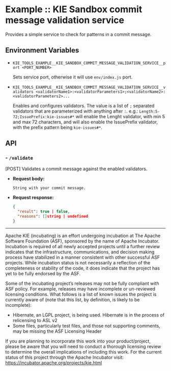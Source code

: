 <!--
   Licensed to the Apache Software Foundation (ASF) under one
   or more contributor license agreements.  See the NOTICE file
   distributed with this work for additional information
   regarding copyright ownership.  The ASF licenses this file
   to you under the Apache License, Version 2.0 (the
   "License"); you may not use this file except in compliance
   with the License.  You may obtain a copy of the License at
     http://www.apache.org/licenses/LICENSE-2.0
   Unless required by applicable law or agreed to in writing,
   software distributed under the License is distributed on an
   "AS IS" BASIS, WITHOUT WARRANTIES OR CONDITIONS OF ANY
   KIND, either express or implied.  See the License for the
   specific language governing permissions and limitations
   under the License.
-->

# Example :: KIE Sandbox commit message validation service

Provides a simple service to check for patterns in a commit message.

## Environment Variables

- `KIE_TOOLS_EXAMPLE__KIE_SANDBOX_COMMIT_MESSAGE_VALIDATION_SERVICE__port <PORT_NUMBER>`

  Sets service port, otherwise it will use `env/index.js` port.

- `KIE_TOOLS_EXAMPLE__KIE_SANDBOX_COMMIT_MESSAGE_VALIDATION_SERVICE__validators <validatorName1>:<validatorParameters1>;<validatorName2>:<validatorParameters2>...`

  Enables and configures validators. The value is a list of `;` separated validators that are parameterized with anything after `:`. e.g.: `Length:5-72;IssuePrefix:kie-issues#*` will enable the Lenght validator, with min 5 and max 72 characters, and will also enable the IssuePrefix validator, with the prefix pattern being `kie-issues#*`.

## API

### - `/validate`

[POST] Validates a commit message against the enabled validators.

- **Request body:**
  ```
  String with your commit message.
  ```
- **Request response:**
  ```json
  {
    "result": true | false,
    "reasons": []string | undefined
  }
  ```

---

Apache KIE (incubating) is an effort undergoing incubation at The Apache Software
Foundation (ASF), sponsored by the name of Apache Incubator. Incubation is
required of all newly accepted projects until a further review indicates that
the infrastructure, communications, and decision making process have stabilized
in a manner consistent with other successful ASF projects. While incubation
status is not necessarily a reflection of the completeness or stability of the
code, it does indicate that the project has yet to be fully endorsed by the ASF.

Some of the incubating project’s releases may not be fully compliant with ASF
policy. For example, releases may have incomplete or un-reviewed licensing
conditions. What follows is a list of known issues the project is currently
aware of (note that this list, by definition, is likely to be incomplete):

- Hibernate, an LGPL project, is being used. Hibernate is in the process of
  relicensing to ASL v2
- Some files, particularly test files, and those not supporting comments, may
  be missing the ASF Licensing Header

If you are planning to incorporate this work into your product/project, please
be aware that you will need to conduct a thorough licensing review to determine
the overall implications of including this work. For the current status of this
project through the Apache Incubator visit:
https://incubator.apache.org/projects/kie.html
